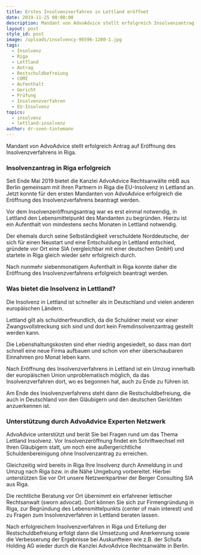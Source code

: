 ```yaml
---
title: Erstes Insolvenzverfahren in Lettland eröffnet
date: 2019-11-25 00:00:00
description: Mandant von AdvoAdvice stellt erfolgreich Insolvenzantrag in Riga
layout: post
style_id: post
image: /uploads/insolvency-96596-1280-1.jpg
tags:
  - Insolvenz
  - Riga
  - Lettland
  - Antrag
  - Restschuldbefreiung
  - COMI
  - Aufenthalt
  - Gericht
  - Prüfung
  - Insolvenzverfahren
  - EU-Insolvenz
topics:
  - insolvenz
  - lettland-insolvenz
author: dr-sven-tintemann
---
```


Mandant von AdvoAdvice stellt erfolgreich Antrag auf Eröffnung des Insolvenzverfahrens in Riga.&nbsp;

### Insolvenzantrag in Riga erfolgreich

Seit Ende Mai 2019 bietet die Kanzlei AdvoAdvice Rechtsanwälte mbB aus Berlin gemeinsam mit ihren Partnern in Riga die EU-Insolvenz in Lettland an. Jetzt konnte für den ersten Mandanten von AdvoAdvice erfolgreich die Eröffnung des Insolvenzverfahrens beantragt werden.

Vor dem Insolvenzeröffnungsantrag war es erst einmal notwendig, in Lettland den Lebensmittelpunkt des Mandanten zu begründen. Hierzu ist ein Aufenthalt von mindestens sechs Monaten in Lettland notwendig.&nbsp;

Der ehemals durch seine Selbständigkeit verschuldete Norddeutsche, der sich für einen Neustart und eine Entschuldung in Lettland entschied, gründete vor Ort eine SIA (vergleichbar mit einer deutschen GmbH) und startete in Riga gleich wieder sehr erfolgreich durch.&nbsp;

Nach nunmehr siebenmonatigem Aufenthalt in Riga konnte daher die Eröffnung des Insolvenzverfahrens erfolgreich beantragt werden.

### Was bietet die Insolvenz in Lettland?

Die Insolvenz in Lettland ist schneller als in Deutschland und vielen anderen europäischen Ländern.&nbsp;

Lettland gilt als schuldnerfreundlich, da die Schuldner meist vor einer Zwangsvollstreckung sich sind und dort kein Fremdinsolvenzantrag gestellt werden kann.&nbsp;

Die Lebenshaltungskosten sind eher niedrig angesiedelt, so dass man dort schnell eine neue Firma aufbauen und schon von eher überschaubaren Einnahmen pro Monat leben kann.&nbsp;

Nach Eröffnung des Insolvenzverfahrens in Lettland ist ein Umzug innerhalb der europäischen Union unproblematisch möglich, da das Insolvenzverfahren dort, wo es begonnen hat, auch zu Ende zu führen ist.&nbsp;

Am Ende des Insolvenzverfahrens steht dann die Restschuldbefreiung, die auch in Deutschland von den Gläubigern und den deutschen Gerichten anzuerkennen ist.&nbsp;

### Unterstützung durch AdvoAdvice Experten Netzwerk

AdvoAdvice unterstützt und berät Sie bei Fragen rund um das Thema Lettland Insolvenz. Vor Insolvenzeröffnung findet ein Schriftwechsel mit Ihren Gläubigern statt, um noch eine au&szlig;ergerichtliche Schuldenbereinigung ohne Insolvenzantrag zu erreichen.&nbsp;

Gleichzeitig wird bereits in Riga Ihre Insolvenz durch Anmeldung in und Umzug nach Riga bzw. in die Nähe Umgebung vorbereitet. Hierbei unterstützen Sie vor Ort unsere Netzwerkpartner der Berger Consulting SIA aus Riga.&nbsp;

Die rechtliche Beratung vor Ort übernimmt ein erfahrener lettischer Rechtsanwalt (sworn advocat). Dort können Sie sich zur Firmengründung in Riga, zur Begründung des Lebensmittelpunkts (center of main interest) und zu Fragen zum Insolvenzverfahren in Lettland beraten lassen.&nbsp;

Nach erfolgreichem Insolvenzverfahren in Riga und Erteilung der Restschuldbefreiung erfolgt dann die Umsetzung und Anerkennung sowie die Verbesserung der Ergebnisse bei Auskunfteien wie z.B. der Schufa Holding AG wieder durch die Kanzlei AdvoAdvice Rechtsanwälte in Berlin.

&nbsp;
